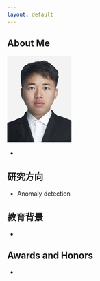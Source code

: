 ```yaml
---
layout: default
---
```


## About Me

<img class="profile-picture" src="./imgs/photo.jpg">

- 



## 研究方向

- Anomaly detection

## 教育背景
- 

## Awards and Honors
- 
